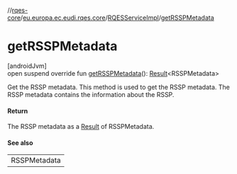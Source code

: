 //[rqes-core](../../../index.md)/[eu.europa.ec.eudi.rqes.core](../index.md)/[RQESServiceImpl](index.md)/[getRSSPMetadata](get-r-s-s-p-metadata.md)

# getRSSPMetadata

[androidJvm]\
open suspend override fun [getRSSPMetadata](get-r-s-s-p-metadata.md)(): [Result](https://kotlinlang.org/api/latest/jvm/stdlib/kotlin/-result/index.html)&lt;RSSPMetadata&gt;

Get the RSSP metadata. This method is used to get the RSSP metadata. The RSSP metadata contains the information about the RSSP.

#### Return

The RSSP metadata as a [Result](https://kotlinlang.org/api/latest/jvm/stdlib/kotlin/-result/index.html) of RSSPMetadata.

#### See also

| |
|---|
| RSSPMetadata |
